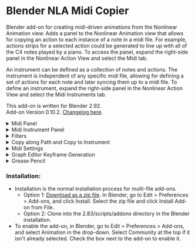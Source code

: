 # Blender NLA Midi Copier
Blender add-on for creating midi-driven animations from the Nonlinear Animation view.  Adds a panel to the Nonlinear Animation view that allows for copying an action to each instance of a note in a midi file. For example, actions strips for a selected action could be generated to line up with all of the C4 notes played by a piano. To access the panel, expand the right-side panel in the Nonlinear Action View and select the Midi tab.

An instrument can be defined as a collection of notes and actions.  The instrument is independent of any specific midi file, allowing for defining a set of actions for each note and later syncing them up to a midi file.  To define an instrument, expand the right-side panel in the Nonlinear Action View and select the Midi Instruments tab.

This add-on is written for Blender 2.92.    
Add-on Version 0.10.2. [Changelog here](CHANGELOG.md).


<details>
<summary>
Midi Panel 
</summary>
 
### Midi Panel controls:

![Midi Panel](images/midi_panel.png)

* Choose midi file:
  * Select a midi file.
* Midi File:
  * Displays the selected midi file.
* Track:
  * Choose a track from the midi file. (Tracks with no notes will not be shown.)
* Note:
  * Choose a note from the selected track. (Only notes played in the selected track will be shown.) A note can also be selected by typing a note name or midi note number in the box next to the drop-down.
* Type:
  * The type of object to animate. Select "Object" to animate objects in the scene. Change this value to animate something other than an object.  For example, select "Light" to animate the brightness of a light.
* Object:
  * The object to animate.  This field will change depending on the value of Type.  If Type is Object, this field will allow selecting an object, if Type is Light, this field will allow selecting a Light, ect.  
* Action:
  * The action to generate NLA Strips from. Only actions valid for the selected Type will be shown.
* Copy Action to Selected Objects:
  * If this option is selected, then the selected objects will be animated instead of the Object in the Object control. This option is only valid for Type Object, Type Material, or any type that can be object data (such as Mesh and Curve). If the type is Material, the action wll be copied to the active materials of the selected objects.
* Duplicate Object on Overlap:
  * If this option is selected, then overlapping action strips will be placed on new objects that are duplicates of the original object being animated. This option is only valid for Type Object or any type that can be object data (such as Mesh and Curve). If the type is not Object, then all objects using the data will be duplicated. For example if the action is defined on a Curve, all objects using the Curve will be duplicated.
* Action Length (Frames):
  * The length of the action. Used to determine if the action overlaps another action when duplicating objects. Defaults to the true length of the action. As an example, if this is set to 50 frames, and two notes are only 30 frames apart, then the action for the second note will be considered to overlap the action. The second note's action will be copied to a duplicate object if Duplicate Object on Overlap is selected. If this value is set to less than the true length of the action, it will be replaced by the true length of the action. This control is not available if no action is selected.  
* Sync Length with Notes
  * If selected, the length of the copied action will be scaled to match the length of the note it is copied to multiplied by the scale factor.
* Scale Factor
  * Affects the length of actions when "Sync Length with Notes" is selected. The copied action length will be equal to the length of the note multiplied by this scale factor. (Scale factor of 1 will match the note length exactly.)
* Copy to Note End
  * Copies the action to the end of the note instead of the beginning.
* Add filters.  
  * Adds filters. If selected, any defined filters will be applied when copying actions. No filters will be applied if this option is not selected. See the Filters section for more information about filters.
* Blending
  * Sets blending type for action strips placed on additional nla tracks if the first nla track does not have room for the action. If this is set to None, actions will be skipped if there is no room on the first nla track.     
* Nla Track:
  * The name of the NLA track to place action strips on.  If a track with this name exists, actions will be placed on it, otherwise a new track with this name will be created.  A name wil be automatically generated if this field is blank. 
* First Frame:
  * The frame that the midi file starts on.
* Frame Offset:
  * Offset in frames to use when generating action strips (can be negative). For example, if the frame offset is -5, then the generated action strips will be placed starting 5 frames before the instances of the selected note.   
* Copy Action to Notes:
  * Generates action strips from the selected action that line up with all instances of the selected note.  

</details>  

<details>
<summary>
Midi Instrument Panel 
</summary>
 
### Midi Instrument Panel Controls

![Midi Instrument Panel](images/midi_instrument_panel.png)

* Instrument
  * The selected instrument.  


#### Properties Box


* Name
  * The name of the instrument.
* Instrument Frame Offset:
  * The frame offset used when animating the instrument. This is added to the frame offset for each action. 
* Delete \<instrument name\>  
  * Delete the instrument
      


#### Notes Box

![Notes Box](images/notes_box.png)

* Note:
  * The selected note.  If there are actions associated to the note, the number of actions will be displayed in parentheses. For example, C5 (2) indicates that there are two actions associated to the note C5. An astrix indicates than there are actions that may be copied to other notes due to pitch filters. An exclamation mark indicates there are actions that are missing an object or action, so they will not be copied.
* Add Action
  * Adds an action for the selected note.    
* Action Boxes
  * Each action for the selected note is displayed in its own box. See the "Midi Panel Controls" section above for explanations of the controls in the action boxes.   

#### Transpose Box

![Transpose Box](images/transpose_box.png)

* Transpose: The transpose buttons transpose the instrument. Transpose buttons are disabled if the transposition would result in notes outside the 0-127 midi pitch range.
  * \- octave: shift all actions down an octave
  * \- step: shift all actions down a step
  * \+ step: shift all actions up a step
  * \+ octave: shift all actions up an octave
* Transpose filters: Sets how the pitch filters are transposed
  * Do not transpose: Does not transpose the pitch filters.
  * Transpose if possible except all-inclusive: Transposes all pitch filters except pitch filters that include every midi pitch (pitch >= 0 or pitch <= 127). Pitch filters that would be transposed to a pitch outside the 0-127 midi pitch range are not transposed.  
  * Transpose if possible: Transposes pitch filters. Pitch filters that would be transposed to a pitch outside the 0-127 midi pitch range are not transposed.  
  * Transpose all except all-inclusive: Transposes all pitch filters except pitch filters that include every midi pitch (pitch >= 0 or pitch <= 127). Transpose buttons are disabled if any pitch filters would be transposed to a range outside the 0-127 midi pitch range. 
  * Transpose all: Transposes all pitch filters. Transpose buttons are disabled if any pitch filters would be transposed to a range outside the 0-127 midi pitch range.


#### Animate Box

![Animate Box](images/animate_box.png)

The animate instrument box is not available if there is no selected midi file.  Select a midi file in the Midi Panel.

* Track
  * The track from the midi file to use when animating the instrument.
* Copy to single track
  * If selected, all actions for the instrument will be copied to a single NLA track (this is overwritten for any actions within that define their own NLA track). If this is not selected, a new track will be created for each note.
* Nla Track:
  * The name of the NLA track to copy actions to if "Copy to single track" is selected. A name will be generated if this field is blank.    
* Animate \<instrument name\>
  * Animate the instrument.  The instrument's actions will be copied to notes from the selected track from the selected midi file.  The midi file is selected in the Midi Panel, and the selected track is selected in the Track field directly above this button.  The First Frame field in the Midi Panel will be used as the frame the midi file starts on.


* Create New Instrument
  * Creates a new instrument.
  
</details>  

<details>
<summary>
Filters
</summary>

### Filters

![Filter](images/FilterExample.png)

Filters can be used to filter notes when copying actions. 
Filters are defined within a filter group. Actions are copied to notes that match any of the filter groups. For a note to match a filter group, it must match all filters within the group.
For example, if group 1 has filters A and B, and group 2 has filters C and D, actions will be copied to notes that match either both filters A and B, or both filters C and D (this includes actions matching all filters A, B, C, and D).


### Filter Controls 

Click "Add Filter Group" to add a new filter group. Click the x in the top right of the filter group to remove it.

Click "Add Filter" to add a filter within the group. Click the x next to the filter to remove it.

If more than one filter is defined in a group, the arrows can be used to move the filters up and down. The filters are applied from top to bottom.

Pitch filters overwrite instrument notes and the note selected in the midi panel.


### Filters
* Every
  * Includes every nth note starting with a specified index. For example, "Every 2 notes, starting with note 1" will include every other note, starting with the first note.
* Note Length
  * Filters notes by length. For example, "Note Length < 10 frames" will include only notes that have a length less than 10 frames.    
* Relative Start Time
  * Filters notes by their start time (time is based on the beginning of the midi file). For example, "Relative Start Time > 5 Seconds" will include only notes that start after 5 seconds into the midi file.  
* Pitch
  * Filters notes by pitch. For example, "Pitch > B3" will include all pitches above B3 (so C3 and higher). If a pitch filter is present, it will overwrite the note selected in the midi panel or in the instrument (only affects the filter group the filter is defined in). If the pitch is "Selected" it will match the selected pitch in the midi panel, or the pitch of the instrument note if the filter is part of an instrument. 
* Velocity
  * Filters notes by their midi velocity. For example, "Velocity = 127" will include only notes with a velocity of 127.     

</details>

<details>
<summary>
Copy along Path and Copy to Instrument
</summary>

### Copy along Path and Copy to Instrument

![Copy to Instrument](images/copy_to_instrument_panel.png)

The action defined in the NLA Midi panel can be copied to multiple objects, with a different note for each object, by ordering the selected objects along a path. The action can also be copied to an instrument (with or without copying along a path). 

#### Copy to Instrument
* Note
  * The note to copy the action to. (This field is automatically updated when the note selected in the NLA midi panel is changed.) This property is not used when Copy along path is selected.
* Copy to Instrument
  * If selected, copies the action defined in the NLA Midi panel to the selected instrument. If not selected, generates action strips for the selected note.
* Instrument
  * The instrument to copy the action to.     
* Copy to Instruments
  * Copies the action in the NLA midi panel to the selected instrument and note. This option is not available if "Copy Action to Selected Objects" is selected in the NLA midi panel.
* Copy Action to Notes
  * Generates action strips from the selected action. This action treats "Copy Action to Selected Objects" in the NLA Midi panel as being deselected.  Either the "Copy to Instruments" or the "Copy Action to Notes" button will be available, depending on if "Copy to Instrument" is selected.
  
#### Copy Along Path  
![Copy to Instrument](images/copy_along_path.png)
Copy along path is a tool that can be used to quickly copy actions to multiple objects, with a different note for each object, if every object uses the same action.
This is useful for animating something like a piano without having to animate each key individually. The piano's keys can all be animated at once by creating a path to define the ordering of the keys (starting at the lowest pitch and ending at the highest), and using the Copy along path option.

* Copy along path
  * If selected, then all selected objects are animated, each to a different note. This option is only valid for Type Object, Type Material, or any type that can be object data (such as Mesh and Curve). If the type is Material, the action wll be copied to the active materials of the selected objects.
* Path
  * A path defining the ordering of the selected objects. Any Curve can be used as the path. The path itself will not be included as one of the animated objects, even if it is selected.  
    Only the points along the path are used in the calculation for ordering the objects. This means that curved paths may produce unexpected results, since the calculation uses straight lines between each point on the path. 
    Generally, for paths that are not straight, the more points on the path, the more accurate the result.
  * Starting Note
    * The note that the first object along the path will be animated to, if the note is not filtered out. If the note is filtered out, the first object will be animated to the first note that is not filtered out and has a pitch greater than this note.
  * Filter by scale
    * Options for filtering notes by a major scale.
    * No filter
      * Does not filter notes by a scale.
    * In scale
      * Only include notes in the selected scale.
    * Not in scale
      * Only include notes that are not in the selected scale.
  * Scale
    * The scale to filter by. This is a major scale, so for example a selection of "C" filters using notes in the C major scale.     
  * Only Notes in Selected Track
    * Only include notes in the selected midi track in the NLA Midi panel. 
     
</details>


<details>
<summary>
Midi Settings
</summary>

### Midi Settings

![Midi Settings](images/midi_settings_panel.png)

* Middle C
  * Sets the note that corresponds to middle C (midi pitch 60). This changes the displayed value of middle C and updates the display for instrument notes and the note in the midi panel. This does not change the midi note pitches.
* File Tempo
  * If selected, the tempo from the midi file is used to calculate note times. If not selected, the bpm setting is used. Tempo changes in the midi file are ignored if this is not selected.
* Bpm
  * The beats per minute. If "File Tempo" is selected, this shows the midi file's bpm.
* File Ticks per Beat
  * If this or "File Tempo" is selected, the ticks per beat from the midi file is used to calculate note times. If not selected, the Ticks per beat setting is used. For most tempo changes, leaving this option selected should be sufficient.
* Ticks per beat
  * The ticks per beat. If "File Ticks per Beat" is selected, this shows the midi file's ticks per beat. 
  (Midi files count time in ticks. Most midi files divide minutes into beats, and beats into ticks. Some midi files may be in frames per second (and ticks per frame) instead of beats per minute. For these files, the file bpm will be shown as 60, and the file ticks per beat will show the number of ticks per second.)

</details>


<details>
<summary>
Graph Editor Keyframe Generation
</summary>

### Graph Editor Keyframe Generation

![Graph Editor Midi Panel](images/graph_editor_midi_panel.png)

Keyframes can be generated based on pitch in the graph editor. Select an F-Curve in the graph editor, choose a low and high pitch, choose a min and max keyframe value, and generate keyframes with values based on the pitch.  

* Midi File:
  * Displays the selected midi file.
* Track:
  * Choose a track from the midi file. (Tracks with no notes will not be shown.)
* Notes in Track:
  * Drop-down that displays the notes in the selected track. This property does not affect keyframe generation.
* Selected F-Curve
  * Displays the data path of the selected F-Curve in the graph editor. This is the F-Curve keyframes will be generated on.
* Min note:
  * The lowest note (inclusive) that will be used for keyframe generation.
* Max note:
  * The highest note (inclusive) that will be used for keyframe generation. If this is lower than the min note, keyframes will be generated starting at the min note down to this note.
* Filter by Scale:
  * If filtering by scale, keyframes will only be generated for notes in or not in the scale (depending on the selected filter type). In addition, only filtered pitches will be used for keyframe calculation.
* Scale:
  * The major scale to filter by.
* Only notes in Selected Track:
  * If selected, only notes in the selected track will be used for keyframe calculation.  
* Min: 
  * The keyframe value that corresponds to the min note.
* Max: 
  * The keyframe value that corresponds to the max note. If this is less than min, then values will be calculated starting at min down to this value.
* Unit Type:
  * The unit type of the min and max values. Blender does not use scene units as keyframe values (for example rotation keyframe values are in radians.) The selected unit type is converted to keyframe units. (For example, if the scene units are degrees, setting the unit type to Angle will change the min and max inputs to degrees. The values will be converted to keyframe units, in this case radians.)  
* Generate at Note End:
  * Generate keyframes at the end of the note instead of the beginning.
* On Keyframe Overlap
  * Options for handling overlaps with existing keyframes.
  * Replace
    * Replace the existing keyframe.
  * Skip
    * Skip the generated keyframe (keep the existing keyframe).
  * Previous frame
    * Place the generated keyframe on the frame before the existing keyframe. If that frame also has an existing keyframe, the generated keyframe will be skipped.
  * Next frame
    * Place the generated keyframe on the frame after the existing keyframe. If that frame also has an existing keyframe, the generated keyframe will be skipped.
* First Frame:
  * The frame that the midi file starts on.
* Frame Offset:
  * Offset in frames to use when generating keyframes (can be negative).
* Generate Keyframes:
  * Generates keyframes on the select F-Curve in the graph editor based on the select min and max notes and values. (Add a keyframe to a property to create an F-Curve for it if one does not already exist.)
  
</details>

<details>
<summary>
Grease Pencil
</summary>

### Grease Pencil

![Grease Pencil Midi Panel](images/GreasePencilMidiPanelExample.png)

This add-on also allows for copying selected grease pencil frames to sync with notes in a midi file. 
The grease pencil midi panel is available in the Grease Pencil Dope Sheet when "Only Show Selected" is selected in the Dope Sheet bar.
The grease pencil panel midi is independent of the Nonlinear Animation midi panel (the selected midi file, frame offsets, and midi settings are not tied to the Nonlinear Animation midi panel). Instruments are not supported for grease pencil keyframes.

For the most part, controls are the same as in the Nonlinear Animation midi panel. 

* Delete Source Keyframes
  * If this option is selected, the selected keyframes will be deleting when copied.
* Skip overlaps
  * If selected, keyframes will not be copied to notes that overlap the previous note (notes where the first copied frame would be at or before the last copied frame of the previous note are skipped).
* Sync length with notes
  * Syncs the length of the copied keyframes to the length of the note. The spacing of the copied keyframes is adjusted so that the time between the first and last keyframes is equal to the length of the note multiplied by the scale factor.
* Copy keyframes to notes
  * Copies the selected keyframes to times that line up with instances of the selected note.
  
See the midi panel section for more information about the other controls.
  
</details>


### Installation:
* Installation is the normal installation process for multi-file add-ons.
  * Option 1: [Download as a zip file](https://github.com/Cornerback24/Blender-NLA-Midi-Copier/archive/master.zip). In Blender, go to Edit > Preferences > Add-ons, and click Install.  Select the zip file and click Install Add-on from File.
  * Option 2: Clone into the 2.83/scripts/addons directory in the Blender installation.
* To enable the add-on, in Blender, go to Edit > Preferences > Add-ons, and select Animation in the drop-down. Select Community at the top if it isn't already selected. Check the box next to the add-on to enable it.

